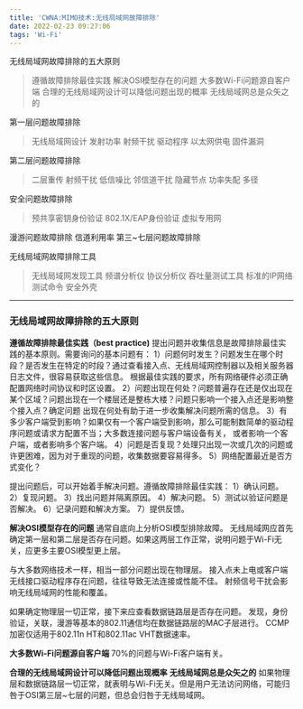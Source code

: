 ```yaml
---
title: 'CWNA:MIMO技术:无线局域网故障排除'
date: 2022-02-23 09:27:06
tags: 'Wi-Fi'
---
```

无线局域网故障排除的五大原则
> 遵循故障排除最佳实践
> 解决OSI模型存在的问题
> 大多数Wi-Fi问题源自客户端
> 合理的无线局域网设计可以降低问题出现的概率
> 无线局域网总是众矢之的

第一层问题故障排除
> 无线局域网设计
> 发射功率
> 射频干扰
> 驱动程序
> 以太网供电
> 固件漏洞

第二层问题故障排除
> 二层重传
> 射频干扰
> 低信噪比
> 邻信道干扰
> 隐藏节点
> 功率失配
> 多径

安全问题故障排除
> 预共享密钥身份验证
> 802.1X/EAP身份验证
> 虚拟专用网

漫游问题故障排除
信道利用率
第三~七层问题故障排除

无线局域网故障排除工具
> 无线局域网发现工具
> 频谱分析仪
> 协议分析仪
> 吞吐量测试工具
> 标准的IP网络测试命令
> 安全外壳

---
### 无线局域网故障排除的五大原则
**遵循故障排除最佳实践（best practice)**
提出问题并收集信息是故障排除最佳实践的基本原则。需要询问的基本问题有：
1）问题何时发生？问题发生在哪个时段？是否发生在特定的时段？通过查看接入点、无线局域网控制器以及相关服务器日志文件，很容易获取这些信息。
   根据最佳实践的要求，所有网络硬件必须正确配置网络时间协议和时区设置。
2）问题出现在何处？问题普遍存在还是仅出现在某个区域？问题出现在一个楼层还是整栋大楼？问题只影响一个接入点还是影响整个接入点？确定问题
   出现在何处有助于进一步收集解决问题所需的信息。
3）有多少客户端受到影响？如果仅有一个客户端受到影响，那么可能制数简单的驱动程序问题或请求方配置不当；大多数连接问题与客户端设备有关，
   或者影响一个客户端，或者影响多个客户端。
4）问题是否复现？处理只出现一次或几次的问题或许更困难，因为对于重现的问题，收集数据要容易得多。
5）网络配置最近是否方式变化？

提出问题后，可以开始着手解决问题。遵循故障排除最佳实践：
1）确认问题。
2）复现问题。
3）找出问题并隔离原因。
4）解决问题。
5）测试以验证问题是否解决。
6）记录问题和解决方案。
7）提供反馈。

**解决OSI模型存在的问题**
通常自底向上分析OSI模型排除故障。
无线局域网应首先确定第一层和第二层是否存在问题。如果这两层工作正常，说明问题于Wi-Fi无关，应更多主要OSI模型更上层。

与大多数网络技术一样，相当一部分问题出现在物理层。
接入点未上电或客户端无线接口驱动程序存在问题，往往导致无法连接或性能不佳。
射频信号干扰会影响无线局域网的性能和覆盖。


如果确定物理层一切正常，接下来应查看数据链路层是否存在问题。
发现，身份验证，关联，漫游等基本的802.11通信均在数据链路层的MAC子层进行。
CCMP加密仅适用于802.11n HT和802.11ac VHT数据速率。

**大多数Wi-Fi问题源自客户端**
70%的问题与Wi-Fi客户端有关。

**合理的无线局域网设计可以降低问题出现概率**
**无线局域网总是众矢之的**
如果物理层和数据链路层一切正常，就表明与Wi-Fi无关。但是用户无法访问网络，可能归咎于OSI第三层~七层的问题，但总会归咎于无线局域网。
